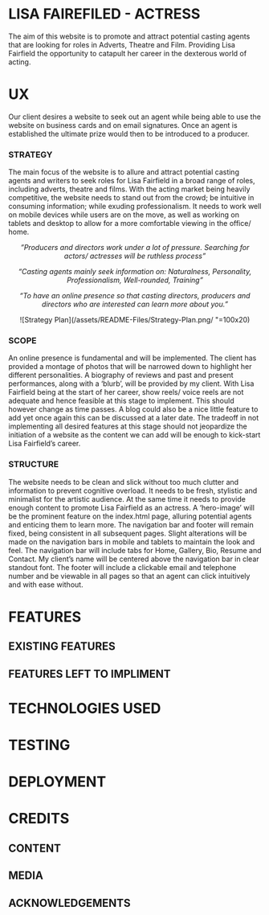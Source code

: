 <h1>LISA FAIREFILED - ACTRESS</h1>

<p>The aim of this website is to promote and attract potential casting agents that are looking for 
roles in Adverts, Theatre and Film. Providing Lisa Fairfield the opportunity to catapult her career 
in the dexterous world of acting.</p>


<h1>UX</h1>

<p>Our client desires a website to seek out an agent while being able to use the website on business 
cards and on email signatures. Once an agent is established the ultimate prize would then to be 
introduced to a producer.</p>

<h3>STRATEGY</h3>

<p>The main focus of the website is to allure and attract potential casting agents and writers to seek 
roles for Lisa Fairfield in a broad range of roles, including adverts, theatre and films. With the 
acting market being heavily competitive, the website needs to stand out from the crowd; be intuitive 
in consuming information; while exuding professionalism. It needs to work well on mobile devices while 
users are on the move, as well as working on tablets and desktop to allow for a more comfortable viewing 
in the office/ home.</p>

_<center>”Producers and directors work under a lot of pressure. Searching for actors/ actresses will be 
ruthless process”</center>_

_<center>“Casting agents mainly seek information on: Naturalness, Personality, Professionalism, 
Well-rounded, Training”</center>_

_<center>“To have an online presence so that casting directors, producers and directors who are 
interested can learn more about you.”</center>_

<center>![Strategy Plan](/assets/README-Files/Strategy-Plan.png/ "=100x20)</center>

<h3>SCOPE</h3>

<p>An online presence is fundamental and will be implemented. The client has provided a montage of 
photos that will be narrowed down to highlight her different personalities. A biography of reviews 
and past and present performances, along with a ‘blurb’, will be provided by my client. With 
Lisa Fairfield being at the start of her career, show reels/ voice reels are not adequate and hence 
feasible at this stage to implement. This should however change as time passes. A blog could also be a nice 
little feature to add yet once again this can be discussed at a later date. The tradeoff in not implementing 
all desired features at this stage should not jeopardize the initiation of a website as the content we can 
add will be enough to kick-start Lisa Fairfield’s career.</p>

<h3>STRUCTURE</h3>

The website needs to be clean and slick without too much clutter and information to prevent cognitive 
overload. It needs to be fresh, stylistic and minimalist for the artistic audience.  At the same time 
it needs to provide enough content to promote Lisa Fairfield as an actress. A ‘hero-image’ will be the 
prominent feature on the index.html page, alluring potential agents and enticing them to learn more. 
The navigation bar and footer will remain fixed, being consistent in all subsequent pages. Slight 
alterations will be made on the navigation bars in mobile and tablets to maintain the look and feel. 
The navigation bar will include tabs for Home, Gallery, Bio, Resume and Contact. My client’s name will 
be centered above the navigation bar in clear standout font. The footer will include a clickable email 
and telephone number and be viewable in all pages so that an agent can click intuitively and with ease 
without.</p>







<h1>FEATURES</h1>
<h2>EXISTING FEATURES</h2>
<h2>FEATURES LEFT TO IMPLIMENT</h2>
<h1>TECHNOLOGIES USED</h1>
<h1>TESTING</h1>
<h1>DEPLOYMENT</h1>
<h1>CREDITS</h1>
<h2>CONTENT</h2>
<h2>MEDIA</h2>
<h2>ACKNOWLEDGEMENTS</h2>

